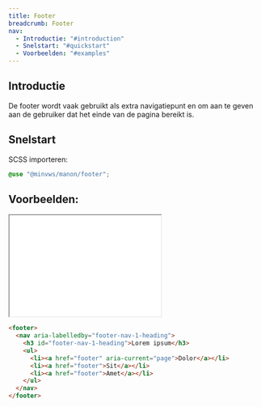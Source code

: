 ```yaml
---
title: Footer
breadcrumb: Footer
nav:
  - Introductie: "#introduction"
  - Snelstart: "#quickstart"
  - Voorbeelden: "#examples"
---
```


<h2 id="introduction">Introductie</h2>

De footer wordt vaak gebruikt als extra navigatiepunt en om aan te geven aan de
gebruiker dat het einde van de pagina bereikt is.

<h2 id="quickstart">Snelstart</h2>

SCSS importeren:

```scss
@use "@minvws/manon/footer";
```

<h2 id="examples" class="page-title">Voorbeelden:</h2>

<div class="resize">
  <iframe src="/snippets/footer" title="Voorbeeld" height="200"></iframe>
</div>

```html
<footer>
  <nav aria-labelledby="footer-nav-1-heading">
    <h3 id="footer-nav-1-heading">Lorem ipsum</h3>
    <ul>
      <li><a href="footer" aria-current="page">Dolor</a></li>
      <li><a href="footer">Sit</a></li>
      <li><a href="footer">Amet</a></li>
    </ul>
  </nav>
</footer>
```
